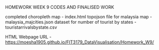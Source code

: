 HOMEWORK WEEK 9 CODES AND FINALISED WORK

completed choropleth map - index.html
topojson file for malaysia map - malaysia_majcities.json
dataset for number of tourist by states - touristarrivalsbystate.csv

HTML Webpage URL - 
https://moesha1905.github.io/FIT3179_DataVisualisation/Homework_W9/ 